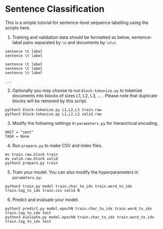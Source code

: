 # Sentence Classification

This is a simple tutorial for sentence-level sequence labelling using the scripts here.

1. Training and validation data should be formatted as below, sentence-label pairs separated by `\n` and documents by `\n\n`:

```
sentence \t label
sentence \t label

sentence \t label
sentence \t label
sentence \t label

...
```

2. Optionally you may choose to run `block-tokenize.py` to tokenize documents into blocks of sizes L1, L2, L3, ... . Please note that duplicate blocks will be removed by this script.

```
python3 block-tokenize.py L1,L2,L3 train.raw
python3 block-tokenize.py L1,L2,L3 valid.raw
```

3. Modify the following settings in `parameters.py` for hierarchical encoding.

```
UNIT = "sent"
TASK = None
```

4. Run `prepare.py` to make CSV and index files.

```
mv train.raw.block train
mv valid.raw.block valid
python3 prepare.py train
```

5. Train your model. You can also modify the hyperparameters in `parameters.py`.

```
python3 train.py model train.char_to_idx train.word_to_idx train.tag_to_idx train.csv valid N
```

6. Predict and evaluate your model.

```
python3 predict.py model.epochN train.char_to_idx train.word_to_idx train.tag_to_idx test
python3 evaluate.py model.epochN train.char_to_idx train.word_to_idx train.tag_to_idx test
```
